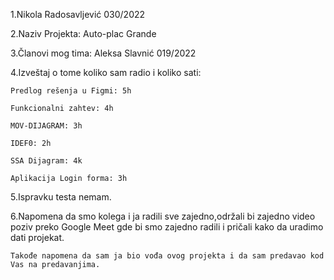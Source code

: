 1.Nikola Radosavljević 030/2022  


2.Naziv Projekta: Auto-plac Grande


3.Članovi mog tima: Aleksa Slavnić 019/2022


4.Izveštaj o tome koliko sam radio i koliko sati:

    Predlog rešenja u Figmi: 5h
  
    Funkcionalni zahtev: 4h
  
    MOV-DIJAGRAM: 3h
  
    IDEF0: 2h
    
    SSA Dijagram: 4k
  
    Aplikacija Login forma: 3h
  
  
5.Ispravku testa nemam.



6.Napomena da smo kolega i ja radili sve zajedno,održali bi zajedno video poziv preko Google Meet gde bi smo zajedno radili i pričali kako da uradimo dati projekat.

    Takođe napomena da sam ja bio vođa ovog projekta i da sam predavao kod Vas na predavanjima.
    

